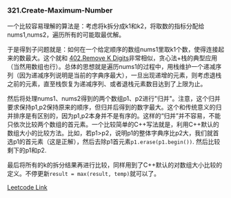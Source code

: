 ### 321.Create-Maximum-Number

一个比较容易理解的算法是：考虑将k拆分成k1和k2，将取数的指标分配给nums1,nums2，遍历所有的可能取最优解。

于是得到子问题就是：如何在一个给定顺序的数组nums1里取k1个数，使得连接起来的数最大。这个就和 [402.Remove K Digits](https://github.com/wisdompeak/LeetCode/tree/master/Stack/402.Remove-K-Digits)非常相似，贪心法+栈的典型应用（当然用数组也行）。总体的思想就是遍历nums1的过程中，用栈维护一个递减序列（因为递减序列说明是当前的字典序最大），一旦出现递增的元素，则考虑退栈之前的元素，直至栈恢复为递减序列、或者退栈元素数目达到了上限为止。

然后将处理nums1、nums2得到的两个数组p1、p2进行"归并"。注意，这个归并要求保持p1,p2保持原来的顺序，但归并后得到的数字最大。这个和传统意义的归并排序是有区别的，因为p1,p2本身并不是有序的。这样的“归并”并不容易，不能只依次比较两个数组的首元素。一个比较简单的C++写法就是，利用C++默认的数组大小的比较方法。比如，若p1>p2，说明p1的整体字典序比p2大，我们就首选p1的首元素（这是正解），然后去除p1首元素```p1.erase(p1.begin())```. 然后比较剩下的p1和p2.

最后将所有的k的拆分结果再进行比较，同样用到了C++默认的对数组大小比较的定义。不停更新```result = max(result, temp)```就可以了。


[Leetcode Link](https://leetcode.com/problems/create-maximum-number)